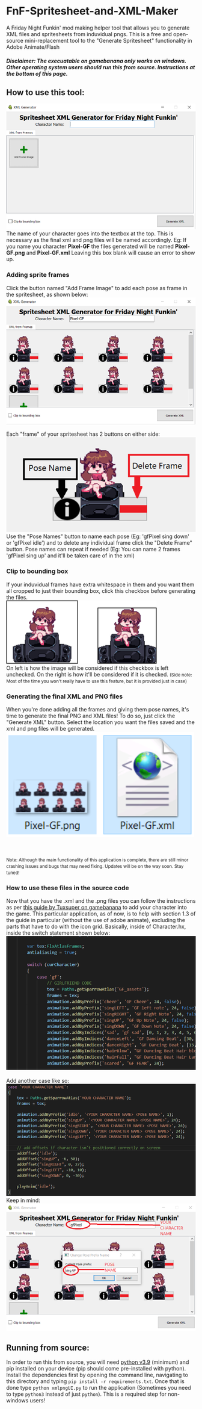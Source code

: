 # FnF-Spritesheet-and-XML-Maker
A Friday Night Funkin' mod making helper tool that allows you to generate XML files and spritesheets from induvidual pngs. This is a free and open-source mini-replacement tool to the "Generate Spritesheet" functionality in Adobe Animate/Flash

##### Disclaimer: The execuatable on gamebanana only works on windows. Other operating system users should run this from source. Instructions at the bottom of this page.

## How to use this tool:
<img src="./docs/InitScreen.png" />
The name of your character goes into the textbox at the top. This is necessary as the final xml and png files will be named accordingly.
Eg: If you name you character <b>Pixel-GF</b> the files generated will be named <b>Pixel-GF.png</b> and <b>Pixel-GF.xml</b>
Leaving this box blank will cause an error to show up.

### Adding sprite frames
Click the button named "Add Frame Image" to add each pose as frame in the spritesheet, as shown below:
<img src="./docs/added-sprites.png" />

Each "frame" of your spritesheet has 2 buttons on either side:
<img src="./docs/frame-buttons.png" /><br/>
Use the "Pose Names" button to name each pose (Eg: 'gfPixel sing down' or 'gfPixel idle') and to delete any individual frame click the "Delete Frame" button. Pose names can repeat if needed (Eg: You can name 2 frames 'gfPixel sing up' and it'll be taken care of in the xml)

### Clip to bounding box
If your induvidual frames have extra whitespace in them and you want them all cropped to just their bounding box, click this checkbox before generating the files.<br/>
<img src="./docs/bbox-comparison.png" width="400px" /><br />
On left is how the image will be considered if this checkbox is left unchecked. On the right is how it'll be considered if it is checked. <small>(Side note: Most of the time you won't really have to use this feature, but it is provided just in case)</small>

### Generating the final XML and PNG files
When you're done adding all the frames and giving them pose names, it's time to generate the final PNG and XML files!
To do so, just click the "Generate XML" button. Select the location you want the files saved and the xml and png files will be generated.<br />
<img src="./docs/final-files.png" width="500px" />

<br/><br/>
<small>Note: Although the main functionality of this application is complete, there are still minor crashing issues and bugs that may need fixing. Updates will be on the way soon. Stay tuned!</small>

### How to use these files in the source code
Now that you have the .xml and the .png files you can follow the instructions as per <a href="https://gamebanana.com/tuts/13798">this guide by Tuxsuper on gamebanana</a> to add your character into the game. This particular application, as of now, is to help with section 1.3 of the guide in particular (without the use of adobe animate), excluding the parts that have to do with the icon grid. Basically, inside of Character.hx, inside the switch statement shown below:<br />
<img src="./docs/place-to-find-addByPrefix-character-hx.png"/><br /><br />
Add another case like so:<br />
<img src="./docs/addYourOwnCharacter-char-hx.png"/>
<br/>
Keep in mind:
<img src="./docs/character-name-pose-example.png" />
<br />

## Running from source:
In order to run this from source, you will need <a href="https://www.python.org/downloads/release/python-390/">python v3.9</a> (minimum) and pip installed on your device (pip should come pre-installed with python). Install the dependencies first by opening the command line, navigating to this directory and typing ``` pip install -r requirements.txt ```. Once that is done type ``` python xmlpngUI.py ``` to run the application (Sometimes you need to type ``` python3 ``` instead of just ``` python ```). This is a required step for non-windows users!
